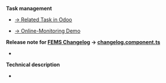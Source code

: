 **Task management**

- [-> Related Task in Odoo](https://erp.fenecon.de/web#model=project.task&id=ENTER_TASK_ID_HERE)

<!-- Remove if not applicable -->
- [-> Online-Monitoring Demo](https://ui.intranet.fenecon.de/${HeadBranch})

**Release note for [FEMS Changelog](https://portal.fenecon.de/m/changelog) -> [changelog.component.ts](https://git.intranet.fenecon.de/FENECON/fems/src/branch/develop/ui/src/app/changelog/view/component/changelog.component.ts)**

- 

**Technical description**

- 
